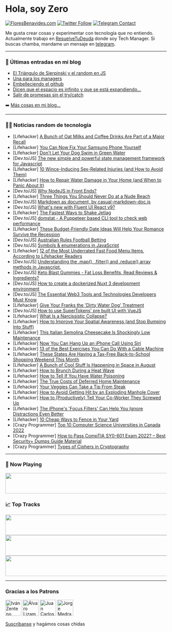 # Hola, soy Zero

[![FloresBenavides.com](https://img.shields.io/website?down_message=oops&label=MiBlog&style=for-the-badge&up_message=online&url=https%3A%2F%2Ffloresbenavides.com)](https://floresbenavides.com) [![Twitter Follow](https://img.shields.io/twitter/follow/ZeroDragon?color=%231DA1F2&label=Follow&logo=twitter&logoColor=ffffff&style=for-the-badge)](https://twitter.com/zerodragon) [![Telegram Contact](https://img.shields.io/badge/escr%C3%ADbeme-ZeroDragon-%2326A5E4?style=for-the-badge&logo=telegram)](https://t.me/zerodragon)

Me gusta crear cosas y experimentar con tecnología que no entiendo.
Actualmente trabajo en [ResuelveTuDeuda](http://github.com/resuelve) donde soy Tech Manager.
Si buscas chamba, mandame un mensaje en [telegram](https://t.me/zerodragon).

---

### 📕 Últimas entradas en mi blog
<!-- BLOG-POST-LIST:START -->
- [El Triángulo de Sierpinski y el random en JS](https://floresbenavides.com/el-triangulo-de-sierpinski-y-el-random-en-js/)
- [Una para los managers](https://floresbenavides.com/una-para-los-managers/)
- [Embelleciendo el github](https://floresbenavides.com/embelleciendo-el-github/)
- [Dicen que el espacio es infinito y que se está expandiendo…](https://floresbenavides.com/dicen-que-el-espacio-es-infinito-y-que-se-esta-expandiendo/)
- [Salir de promesas sin el try/catch](https://floresbenavides.com/salir-de-promesas-sin-el-try-catch/)
<!-- BLOG-POST-LIST:END -->

➡️ [Más cosas en mi blog...](https://floresbenavides.com)

---

### 👨‍💻 Noticias random de tecnología
<!-- TECH-POSTS:START -->
- [Lifehacker] [A Bunch of Oat Milks and Coffee Drinks Are Part of a Major Recall](https://lifehacker.com/a-bunch-of-oat-milks-and-coffee-drinks-are-part-of-a-ma-1849360156)
- [Lifehacker] [You Can Now Fix Your Samsung Phone Yourself](https://lifehacker.com/you-can-now-fix-your-samsung-phone-yourself-1849359753)
- [Lifehacker] [Don&#39;t Let Your Dog Swim in Green Water](https://lifehacker.com/dont-let-your-dog-swim-in-green-water-1849359850)
- [Dev.to/JS] [The new simple and powerful state management framework for Javascript](https://dev.to/haneenmahdin/the-new-simple-and-powerful-state-management-framework-for-javascript-2jki)
- [Lifehacker] [10 Wince-Inducing Sex-Related Injuries &lpar;and How to Avoid Them&rpar;](https://lifehacker.com/10-wince-inducing-sex-related-injuries-and-how-to-avoi-1849358333)
- [Lifehacker] [How to Repair Water Damage in Your Home &lpar;and When to Panic About It&rpar;](https://lifehacker.com/how-to-repair-water-damage-in-your-home-and-when-to-pa-1849359633)
- [Dev.to/JS] [Why NodeJS in Front Ends?](https://dev.to/kemystra/why-nodejs-in-front-ends-297h)
- [Lifehacker] [Three Things You Should Never Do at a Nude Beach](https://lifehacker.com/three-things-you-should-never-do-at-a-nude-beach-1849359678)
- [Dev.to/JS] [Markdown as document, by casual-markdown-doc.js](https://dev.to/casualwriter/markdown-as-document-by-casual-markdown-docjs-2nle)
- [Dev.to/JS] [What&#39;s new with Fluent UI React v9?](https://dev.to/paulgildea/whats-new-with-fluent-ui-react-v9-5h2d)
- [Lifehacker] [The Fastest Ways to Shake Jetlag](https://lifehacker.com/the-fastest-ways-to-shake-jetlag-1849359211)
- [Dev.to/JS] [domstat - A Puppeteer based CLI tool to check web performance](https://dev.to/meetdave3/domstat-a-puppeteer-based-cli-tool-to-check-web-performance-37bf)
- [Lifehacker] [These Budget-Friendly Date Ideas Will Help Your Romance Survive the Recession](https://lifehacker.com/these-budget-friendly-date-ideas-will-help-your-romance-1849357597)
- [Dev.to/JS] [Australian Rules Football Betting](https://dev.to/curticehugginson/australian-rules-football-betting-24ap)
- [Dev.to/JS] [Symbols &amp; enumerations in JavaScript](https://dev.to/aminnairi/symbols-enumerations-in-javascript-aoe)
- [Lifehacker] [12 of the Most Underrated Fast Food Menu Items, According to Lifehacker Readers](https://lifehacker.com/12-of-the-most-underrated-fast-food-menu-items-accordi-1849357360)
- [Dev.to/JS] [Understanding the .map&lpar;&rpar;, .filter&lpar;&rpar; and .reduce&lpar;&rpar; array methods in Javascript.](https://dev.to/samjarvis244/understanding-the-map-filter-and-reduce-array-methods-in-javascript-3k4a)
- [Dev.to/JS] [Keto Blast Gummies - Fat Loss Benefits, Read Reviews &amp; Ingredients?](https://dev.to/ketoblastbuys/keto-blast-gummies-fat-loss-benefits-read-reviews-ingredients-3mic)
- [Dev.to/JS] [How to create a dockerized Nuxt 3 development environment](https://dev.to/nklsw/how-to-create-a-dockerized-nuxt-3-development-environment-1p0a)
- [Dev.to/JS] [The Essential Web3 Tools and Technologies Developers Must Know](https://dev.to/thawkin3/the-essential-web3-tools-and-technologies-developers-must-know-1d8g)
- [Lifehacker] [Give Your Franks the &#39;Dirty Water Dog&#39; Treatment](https://lifehacker.com/give-your-franks-the-dirty-water-dog-treatment-1849357413)
- [Dev.to/JS] [How to use SuperTokens&#39; pre built UI with VueJS](https://dev.to/supertokens/how-to-use-supertokens-pre-built-ui-with-vuejs-3cdd)
- [Lifehacker] [What Is a Narcissistic Collapse?](https://lifehacker.com/what-is-a-narcissistic-collapse-1849357008)
- [Lifehacker] [How to Improve Your Spatial Awareness &lpar;and Stop Bumping Into Stuff&rpar;](https://lifehacker.com/how-to-improve-your-spatial-awareness-and-stop-bumping-1849354731)
- [Lifehacker] [This Italian Semolina Cheesecake Is Shockingly Low Maintenance](https://lifehacker.com/this-italian-semolina-cheesecake-is-shockingly-low-main-1849356883)
- [Lifehacker] [Now You Can Hang Up an iPhone Call Using Siri](https://lifehacker.com/now-you-can-hang-up-an-iphone-call-using-siri-1849181769)
- [Lifehacker] [13 of the Best Exercises You Can Do With a Cable Machine](https://lifehacker.com/13-of-the-best-exercises-you-can-do-with-a-cable-machin-1849356941)
- [Lifehacker] [These States Are Having a Tax-Free Back-to-School Shopping Weekend This Month](https://lifehacker.com/these-states-are-having-a-tax-free-back-to-school-shopp-1849356915)
- [Lifehacker] [A Bunch of Cool Stuff Is Happening in Space in August](https://lifehacker.com/a-bunch-of-cool-shit-is-happening-in-space-in-august-1849356656)
- [Lifehacker] [How to Brunch During a Heat Wave](https://lifehacker.com/how-to-brunch-during-a-heat-wave-1849356507)
- [Lifehacker] [How to Tell If You Have Water Poisoning](https://lifehacker.com/how-to-tell-if-you-have-water-poisoning-1849355825)
- [Lifehacker] [The True Costs of Deferred Home Maintenance](https://lifehacker.com/the-true-costs-of-deferred-home-maintenance-1849355574)
- [Lifehacker] [Your Veggies Can Take a Tip From Steak](https://lifehacker.com/your-veggies-can-take-a-tip-from-steak-1849355472)
- [Lifehacker] [How to Avoid Getting Hit by an Exploding Manhole Cover](https://lifehacker.com/how-to-avoid-getting-hit-by-an-exploding-manhole-cover-1849355210)
- [Lifehacker] [How to &lpar;Productively&rpar; Tell Your Co-Worker They Screwed Up](https://lifehacker.com/how-to-productively-tell-your-co-worker-they-screwed-1849355358)
- [Lifehacker] [The iPhone&#39;s &#39;Focus Filters&#39; Can Help You Ignore Distractions Even Better](https://lifehacker.com/the-iphones-focus-filters-can-help-you-ignore-distracti-1849354328)
- [Lifehacker] [10 Cheap Ways to Fence in Your Yard](https://lifehacker.com/10-cheap-ways-to-fence-in-your-yard-1849354922)
- [Crazy Programmer] [Top 10 Computer Science Universities in Canada 2022](https://www.thecrazyprogrammer.com/2022/07/computer-science-universities-in-canada.html)
- [Crazy Programmer] [How to Pass CompTIA SY0-601 Exam 2022? – Best Security+ Dumps Guide Material](https://www.thecrazyprogrammer.com/2022/07/how-to-pass-comptia-sy0-601-exam-2022.html)
- [Crazy Programmer] [Types of Ciphers in Cryptography](https://www.thecrazyprogrammer.com/2022/07/types-of-ciphers-in-cryptography.html)<!-- TECH-POSTS:END -->

---

### 🎵 Now Playing
<a href="https://spotify-now-playing-dun.vercel.app/now-playing?open"><img src="https://spotify-now-playing-dun.vercel.app/now-playing" width="540" height="64"></a>

### 📈 Top Tracks
<a href="https://spotify-now-playing-dun.vercel.app/top-tracks?i=1&open"><img src="https://spotify-now-playing-dun.vercel.app/top-tracks?i=1" width="540" height="64"></a>
<a href="https://spotify-now-playing-dun.vercel.app/top-tracks?i=2&open"><img src="https://spotify-now-playing-dun.vercel.app/top-tracks?i=2" width="540" height="64"></a>
<a href="https://spotify-now-playing-dun.vercel.app/top-tracks?i=3&open"><img src="https://spotify-now-playing-dun.vercel.app/top-tracks?i=3" width="540" height="64"></a>

---

### Gracias a los Patrons
[<img src="https://avatars.githubusercontent.com/u/243380?v=4" alt="Iván Zenteno" width="50px">](https://github.com/k001) [<img src="https://avatars.githubusercontent.com/u/19955639?v=4" alt="Álvaro Lizama" width="50px">](https://github.com/alvarolizama) [<img src="https://avatars.githubusercontent.com/u/2718753?v=4" alt="Juan Carlos Ruiz" width="50px">](https://github.com/JuanCrg90) [<img src="https://avatars.githubusercontent.com/u/37025?v=4" alt="Jorge Medrano" width="50px">](https://github.com/h1pp1e) 

[Suscríbanse](https://www.patreon.com/zerodragon) y hagámos cosas chidas
